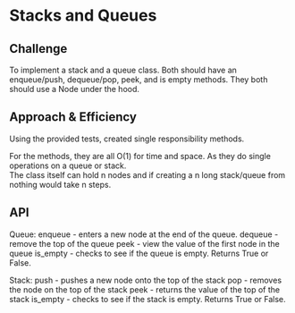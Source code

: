 # Stacks and Queues

## Challenge

To implement a stack and a queue class. Both should have an enqueue/push, dequeue/pop, peek, and is empty methods. They both should use a Node under the hood.

## Approach & Efficiency

Using the provided tests, created single responsibility methods.

For the methods, they are all O(1) for time and space. As they do single operations on a queue or stack.  
The class itself can hold n nodes and if creating a n long stack/queue from nothing would take n steps.

## API

Queue:
enqueue - enters a new node at the end of the queue.
dequeue - remove the top of the queue
peek - view the value of the first node in the queue
is_empty - checks to see if the queue is empty. Returns True or False.

Stack:
push - pushes a new node onto the top of the stack
pop - removes the node on the top of the stack
peek - returns the value of the top of the stack
is_empty - checks to see if the stack is empty. Returns True or False.